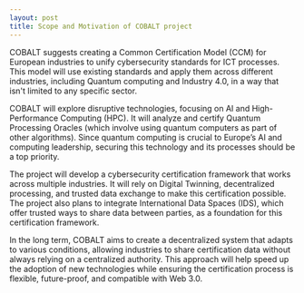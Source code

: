 ```yaml
---
layout: post
title: Scope and Motivation of COBALT project
---
```



COBALT suggests creating a Common Certification Model (CCM) for European industries to unify cybersecurity standards for ICT processes. This model will use existing standards and apply them across different industries, including Quantum computing and Industry 4.0, in a way that isn't limited to any specific sector.  

COBALT will explore disruptive technologies, focusing on AI and High-Performance Computing (HPC). It will analyze and certify Quantum Processing Oracles (which involve using quantum computers as part of other algorithms). Since quantum computing is crucial to Europe’s AI and computing leadership, securing this technology and its processes should be a top priority.  

The project will develop a cybersecurity certification framework that works across multiple industries. It will rely on Digital Twinning, decentralized processing, and trusted data exchange to make this certification possible. The project also plans to integrate International Data Spaces (IDS), which offer trusted ways to share data between parties, as a foundation for this certification framework.  

In the long term, COBALT aims to create a decentralized system that adapts to various conditions, allowing industries to share certification data without always relying on a centralized authority. This approach will help speed up the adoption of new technologies while ensuring the certification process is flexible, future-proof, and compatible with Web 3.0.  
